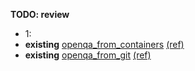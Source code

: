 **TODO: review**

* 1:
* **existing** [openqa_from_containers](https://openqa.opensuse.org/tests/1841487 "Failed modules: search") [(ref)](https://openqa.opensuse.org/tests/1840980 "Previous test")
* **existing** [openqa_from_git](https://openqa.opensuse.org/tests/1841489 "Failed modules: search") [(ref)](https://openqa.opensuse.org/tests/1840982 "Previous test")
